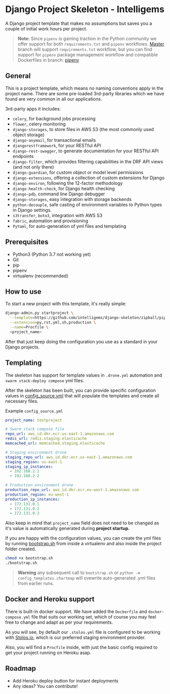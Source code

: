 # Django Project Skeleton - Intelligems

A Django project template that makes no assumptions but saves you a couple of initial work hours per project.

> __Note:__ Since `pipenv` is gaining traction in the Python community we offer support for both `requirements.txt` and `pipenv` workflows. [Master](https://github.com/intelligems/django-skeleton/tree/master) branch will support `requirements.txt` workflow, but you can find support for `pipenv` package management workflow and compatible Dockerfiles in branch: [pipenv](https://github.com/intelligems/django-skeleton/tree/pipenv)

## General

This is a project template, which means no naming conventions apply in the project name.
There are some pre-loaded 3rd-party libraries which we have found are very common in all our applications.

3rd-party apps it includes:

- `celery`, for background jobs processing
- `flower`, celery monitoring
- `django-storages`, to store files in AWS S3 (the most commonly used object storage)
- `django-anymail`, for transactional emails
- `djangorestframework`, for your RESTful API
- `django-rest-swagger`, to generate documentation for your RESTful API endpoints
- `django-filter`, which provides filtering capabilities in the DRF API views (and not only there)
- `django-guardian`, for custom object or model level permissions
- `django-extensions`, offering a collection of custom extensions for Django
- `django-environ`, following the 12-factor methodology
- `django-health-check`, for Django health checking
- `django-pdb`, command line Django debugger
- `django-storages`, easy integration with storage backends
- `python-decouple`, safe casting of environment variables to Python types in Django settings.
- `s3transfer`, `boto3`, integration with AWS S3
- `fabric`, automation and provisioning
- `PyYaml`, for auto-generation of yml files and templating

## Prerequisites

- Python3 (Python 3.7 not working yet)
- Git
- pip
- pipenv
- virtualenv (recommended)

## How to use

To start a new project with this template, it's really simple:

```bash
django-admin.py startproject \
  --template=https://github.com/intelligems/django-skeleton/zipball/pipenv \
  --extension=py,rst,yml,sh,production \
  --name=Procfile \
  <project_name>
```

After that just keep doing the configuration you use as a standard in your Django projects.

## Templating

The skeleton has support for template values in `.drone.yml` automation and `swarm stack-deploy compose` yml files.

After the skeleton has been built, you can provide specific configuration values in [config_source.yml](./config_templates/config_source.yml) that will populate the templates and create all necessary files.

Example `config_source.yml`

```yaml
project_name: testproject

# Swarm stack compose file
repo_url: aws_id.dkr.ecr.us-east-1.amazonaws.com
redis_url: redis.staging.elasticache
memcached_url: memcached.staging.elasticache

# Staging environment drone
staging_repo_url: aws_id.dkr.ecr.us-east-1.amazonaws.com
staging_region: us-east-1
staging_ip_instances:
  - 192.168.2.1
  - 192.168.2.2

# Production environment drone
production_repo_url: aws_id.dkr.ecr.eu-west-1.amazonaws.com
production_region: eu-west-1
production_ip_instances:
  - 172.131.0.1
  - 172.131.0.2
  - 172.131.0.3
```

Also keep in mind that `project_name` field does not need to be changed as it's value is automatically generated during **project startup.**

If you are happy with the configuration values, you can create the yml files by running [bootstrap.sh](./bootstrap.sh) from inside a virtualenv and also inside the project folder created.

```bash
chmod +x bootstrap.sh
./bootstrap.sh
```

> __Warning__ any subsequent call to `bootstrap.sh` or `python -m config_templates.chartmap` will ovewrite auto-generated .yml files from earlier runs.

## Docker and Heroku support

There is built-in docker support. We have added the `Dockerfile` and `docker-compose.yml` file that suits our working set, which of course you may feel free to change and adapt as per your requirements.

As you will see, by default our `.stolos.yml` file is configured to be working with [Stolos.io](https://stolos.io), which is our preferred staging environment provider.

Also, you will find a `Procfile` inside, with just the basic config required to get your project running on Heroku asap.

## Roadmap

- Add Heroku deploy button for instant deployments
- Any ideas? You can contribute!
